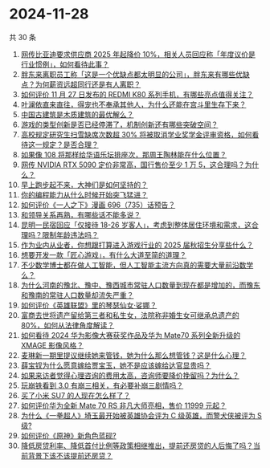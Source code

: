 # 2024-11-28

共 30 条

<!-- BEGIN ZHIHUVIDEO -->
<!-- 最后更新时间 Thu Nov 28 2024 00:18:33 GMT+0800 (China Standard Time) -->
1. [网传比亚迪要求供应商 2025 年起降价 10%，相关人员回应称「年度议价是行业惯例」，如何看待此事？](https://www.zhihu.com/question/5261507693)
1. [胖东来离职员工称「这是一个优缺点都太明显的公司」，胖东来有哪些优缺点？为何薪资远超同行还是有人离职？](https://www.zhihu.com/question/5202265590)
1. [如何评价 11 月 27 日发布的 REDMI K80 系列手机，有哪些亮点值得关注？](https://www.zhihu.com/question/5308717392)
1. [叶澜依直来直往，得宠也不奉承其他人，为什么还能在宫斗里生存下来？](https://www.zhihu.com/question/4238845570)
1. [中国古建筑是木质建筑的最优解么？](https://www.zhihu.com/question/2452098397)
1. [游戏的类型创新是否已经停滞了，机制创新还有哪些突破空间？](https://www.zhihu.com/question/4852937571)
1. [高校规定研究生扫雪缺席次数超 30% 将被取消学业奖学金评审资格，如何看待这一规定？是否合理？](https://www.zhihu.com/question/5200174509)
1. [如果像 108 将那样给华语乐坛排座次，那周王陶林能在什么位置？](https://www.zhihu.com/question/522017600)
1. [网传 NVIDIA RTX 5090 定价非常高，国行售价至少 1 万 5，这合理吗？为什么？](https://www.zhihu.com/question/4835128263)
1. [早上跑步起不来，大神们是如何坚持的？](https://www.zhihu.com/question/4494213140)
1. [你的编程能力从什么时候开始突飞猛进？](https://www.zhihu.com/question/356351510)
1. [如何评价《一人之下》漫画 696（735）话预告？](https://www.zhihu.com/question/5284144252)
1. [和领导关系再熟，有哪些话不能多说？](https://www.zhihu.com/question/4982402819)
1. [昆明一民宿回应「仅接待 18-26 岁客人」，考虑到整体居住环境和需求，这合理吗？限制年龄违法吗？](https://www.zhihu.com/question/5000838420)
1. [作为业内从业者，你想跟打算进入游戏行业的 2025 届秋招生分享些什么？](https://www.zhihu.com/question/3121906764)
1. [想要开发一款「匠心游戏」，有什么大道至简的道理？](https://www.zhihu.com/question/4853037452)
1. [不少数学博士都在做人工智能，但人工智能主流方向真的需要大量前沿数学么？](https://www.zhihu.com/question/515063566)
1. [为什么河南的豫北、豫中、豫西城市常驻人口数量到现在都是增加的，而豫东和豫南的常驻人口数量却流失严重？](https://www.zhihu.com/question/4957849428)
1. [如何评价《英雄联盟》里的琴瑟仙女·娑娜？](https://www.zhihu.com/question/369569201)
1. [富商去世将遗产留给第三者和私生女，法院称非婚生女可继承总遗产的 80%，如何从法律角度解读？](https://www.zhihu.com/question/5190813580)
1. [如何看待 2024 华为影像大赛获奖作品及华为 Mate70 系列全新升级的 XMAGE 影像风格？](https://www.zhihu.com/question/5257800865)
1. [麦琳新一期里提议继续她来管钱，她为什么那么想管钱？这是什么心理？](https://www.zhihu.com/question/4916523824)
1. [薛宝钗为什么愿意嫁给贾宝玉，她不是应该嫁给达官显贵吗？](https://www.zhihu.com/question/523652717)
1. [如果来访者觉得心理咨询的费用太高，咨询师要降价挽留吗？为什么？](https://www.zhihu.com/question/4788378826)
1. [玩崩铁看到 3.0 有崩三相关，有必要补崩三剧情吗？](https://www.zhihu.com/question/5166504148)
1. [买了小米 SU7 的人现在怎么样了？](https://www.zhihu.com/question/778080897)
1. [如何评价华为全新 Mate 70 RS 非凡大师亮相，售价 11999 元起？](https://www.zhihu.com/question/5192573874)
1. [为什么《一拳超人》埼玉最开始被英雄协会评为 C 级英雄，而警犬侠被评为 S 级?](https://www.zhihu.com/question/452186680)
1. [如何评价《原神》新角色蓝砚?](https://www.zhihu.com/question/5174707074)
1. [降低房贷利率、降低首付比例等政策相继推出，提前还房贷的人后悔了吗？当前背景下该不该提前还房贷？](https://www.zhihu.com/question/5255405018)
<!-- END ZHIHUVIDEO -->
